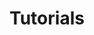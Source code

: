 ---
title: Tutorials
layout: collection
permalink: /tutorials/
collection: tutorials
entries_layout: single
classes: wide
---